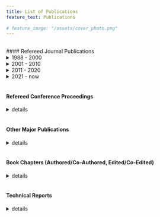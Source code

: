 ```yaml
---
title: List of Publications
feature_text: Publications
  
# feature_image: "/assets/cover_photo.png" 
---
```



<br>
#### Refereed Journal Publications

<details markdown=1>
<summary> 1988 - 2000 </summary>


  1. Bell, J. B., Dawson, C. and Shubin, G. R., “An unsplit, higher order Godunov method for scalar conservation laws in multiple dimensions,” Journal of Computational Physics, 74 (1): 1-24, January 1988.
  1. Dawson, C., Russell, T. F. and Wheeler, M. F., “Some Improved Error Estimates for the Modified Method of Characteristics,” SIAM Journal on Numerical Analysis, 26 (6): 1487-1512, 1989.
  1. Dawson, C., “Godunov-mixed methods for immiscible displacement,” International Journal for Numerical Methods in Fluids, 11: 835-847, 1990.
  1. Dawson, C., Du , Q., and Dupont, T. F., “A finite difference domain decomposition method for numerical solution of the heat equation,” Math. Comp., 57: 63-71, 1991.
  1. Dawson, C., “Godunov-mixed methods for advective flow problems in one space dimension,” SIAM Journal on Numerical Analysis, 28 (5): 1282-1309, 1991.
  1. Chiang, C. Y., Dawson, C., and Wheeler, M. F., “Modeling of in-situ biorestoration of organic compounds in groundwater,” Transport in Porous Media, 6 (5) 667-702, October 1991.
  1. Dawson, C., Dupont, T. F., “Explicit/implicit, conservative Galerkin domain decomposition procedures for parabolic equations,” Math. Comp., 58: 21-34, 1992.
  1. Chellum, S, Wiesner, M., and Dawson, C., “Slip at a uniformly porous boundary: Effect on fluid flow and mass transfer,” J. Eng. Math., 26: 481-492, 1992.
  1. Dawson, C., “Godunov-mixed methods for advection-diffusion equations in multidimensions,” SIAM Journal on Numerical Analysis, 30 (5): 1315-1332, 1993.
  1. Grundy, R. E., van Duijn, C. J., and Dawson, C., “Asymptotic profiles with finite mass in one- dimensional contaminant transport through porous media: the fast reaction case,” Quarterly Journal of Mechanics and Applied Math, 47 (1): 69-106, 1994.
  1. Wood, B., Dawson, C., Streile, G., and Szecsody, J., “Modeling contaminant transport and biodegradation in a layered porous media system,” Water Resources Research, 30: 1833-1845, 1994.
  1. Dawson, C. and Dupont, T. F., “Explicit/implicit, conservative domain decomposition procedures for parabolic problems based on block-centered finite differences,” SIAM Journal on Numerical Analysis, 31 (4): 1045-1061, 1994.
  1. Dawson, C., van Duijn, C. J. and Wheeler, M. F., “Characteristic-Galerkin methods for contaminant transport with nonequilibrium adsorption kinetics,” SIAM Journal on Numerical Analysis, 31 (4): 982- 999, 1994.
  1. Shaw, S., Warby, M. K., Whiteman, J. R., Dawson, C., and Wheeler, M. F., “Numerical techniques for the treatment of quasistatic viscoelastic stress problems in linear isotropic solids,” Computer Methods in Applied Mechanics and Engineering, 118 (3-4): 211-237, October 1994.
  1. Dawson, C., “High-resolution upwind-mixed finite element methods for advection-diffusion equations with variable time stepping,” Numerical Methods for Partial Differential Equations, 11: 525-538, 1995.
  1. Chellam, S., Wiesner, M. R., and Dawson, C., “Laminar flow in porous ducts,” Reviews in Chemical Engineering, 11: 52-99, 1995.
  1. Wood, B., Ginn, T., and Dawson, C., “Effects of microbial metabolic lag in contaminant transport and biodegradation modeling,” Water Resources Research, 31: 553-563, 1995.
  1. Chiang, C. Y., Raven, G., and Dawson, C., “The relationship between monitoring well and aquifer solute concentrations,” Ground Water, 33: 718-726, 1995.
  1. Dawson, C., van Duijn, C. J., and Grundy, R. E., “Large time asymptotics in contaminant transport in porous media,” SIAM Journal on Applied Mathematics, 56 (4): 965-993, 1996.
  20. Hamed, M., Bedient, P. B. and Dawson, C., “Probabilistic modeling of aquifer heterogeneity using reliability methods,” Advances in Water Resources, 19 (5): 277-295, October 1996.
  21. Arbogast, T., Bryant, S., Dawson, C., Saaf, F., Wang, C. and Wheeler, M. F., “Computational methods for multiphase flow and reactive transport problems arising in subsurface contaminant remediation,” Journal of Computational and Applied Mathematics, 74 (1-2): 19-32, November 1996.
  22. van Duijn C. J., Grundy, R. E., and Dawson, C., “Large time profiles in reactive solute transport,” Transport in Porous Media, 27: 57-84, 1997.
  23. Dawson, C. N., Klie, H., Wheeler, M. F., and Woodward, C. S., “A parallel, implicit, cell-centered method for two-phase flow with a preconditioned Newton-Krylov solver,” Computational Geosciences, Vol. 1, pp. 215-249, 1997.
  24. Arbogast, T., Dawson, C. N., Keenan, P. T., Wheeler, M. F. and Yotov, I., “Enhanced cell-centered finite differences for elliptic equations on general geometry,” SIAM Journal on Scientific Computing, 19 (2): 404-425, 1998.
  25. Dawson, C. N., Wheeler, M. F. and Woodward, C. S., “A two-grid finite difference scheme for nonlinear parabolic equations,” SIAM Journal on Numerical Analysis, 35 (2): 435-452, 1998.
  26. Chippada, S., Dawson, C. N., Martinez, M. L., and Wheeler, M. F., “Finite element approximations to the system of shallow water equations I: Continuous-time a priori error estimates,” SIAM Journal on Numerical Analysis, 35 (2): 692-711, 1998.
  27. Dawson, C. N., “Analysis of an upwind-mixed finite element method for nonlinear contaminant transport equations,” SIAM Journal on Numerical Analysis, 35 (5): 1709-1724, 1998.
  28. Chippada, S., Dawson, C. N., Martinez-Canales, M. L. and Wheeler, M. F., “Finite element approximations to the system of shallow water equations II: Discrete-time a priori error estimates,” SIAM Journal on Numerical Analysis, 36 (1): 226-250, 1998.
  29. Abate, J., Wang, P., Sepehrnoori, K., and Dawson, C., “Application of an automatic differentiation tool in the development of a compositional reservoir simulator,” Commun. Numer. Meth. Engrg., 15: 423- 434, 1999.
  30. Dawson, C. and Kirby, R., “Solution of parabolic equations by backward Euler-mixed finite element methods on a dynamically changing mesh,” SIAM Journal on Numerical Analysis, 37 (2): 423-442, 1999.
  31. Dawson, C. and Aizinger, V., “Upwind-mixed methods for transport equations,” Computational Geosciences, Vol. 3, pp. 93-110, 1999.
  32. Dawson, C., “Conservative, shock-capturing transport methods with nonconservative velocity approximations,” Computational Geosciences, Vol. 3, pp. 205-227, 2000.
  33. Holder, A.W., Bedient, P.B. and Dawson, C.N., “FLOTRAN, a three-dimensional ground water model, with comparisons to analytical solutions and other models,” Advances in Water Resources, 23 (5): 517-530, February 2000.
  34. Woodward, C.S. and Dawson, C.N., “Analysis of expanded mixed finite element methods for a nonlinear parabolic equation modeling flow into variably saturated porous media,” SIAM Journal on Numerical Analysis, 37 (3): 701-724, 2000.
  35. Dawson, C. and Martinez-Canales, M., “A characteristic-Galerkin approximation to a system of shallow water equations,” Numerische Mathematik, Vol. 86, pp. 239-256, 2000.
  36. Aizinger, V., Dawson, C., Cockburn, B. and Castillo, P., “Local discontinuous Galerkin methods for contaminant transport,” Advances in Water Resources, 24 (1): 73-87, October 2000.
  37. Bryant, S., Dawson, C. and van Duijn, C. J., “Dispersion-induced chromatographic waves,” Ind. Eng. Chem. Res., Vol. 39, pp. 2682-2691, 2000.
  38. Dawson, C. and Martinez-Canales, M., “Finite element approximations to the system of shallow water equations, Part III: On the treatment of boundary conditions,’’ SIAM Journal on Numerical Analysis, 38 (1): 149-159, 2000.

</details>

<details markdown=1>

<summary> 2001 - 2010 </summary>


  39. Dawson, C. and Kirby, R., “High resolution schemes for conservation laws with locally varying time steps,” SIAM Journal on Scientific Computing, 22, (6): 2256-2281, 2001.
  40. Dawson, C. and Proft, J., “A priori error estimates for interior penalty versions of the local discontinuous Galerkin method applied to transport equations,’’ Numerical Methods for Partial Differential Equations, 17: 545-561, 2001.
  41. Aizinger, V. and Dawson, C., “A discontinuous Galerkin method for two-dimensional flow and transport in shallow water,’’ Advances in Water Resources, 25 (1): 67-84, January 2002.
  42. Cockburn, B. and Dawson, C., “Approximation of the velocity by coupling discontinuous Galerkin and mixed finite element methods for flow problems,” Computational Geosciences, 6: 505-522, 2002.
  43. Mazzia, A., Bergamaschi, L., Dawson, C. and Putti, M., “Godunov mixed methods on triangular grids
  for advection dispersion equations,” Computational Geosciences, 6: 123-139, 2002.
  44. Dawson, C. and Proft, J., “Coupling of continuous and discontinuous Galerkin methods for transport problems,” Computer Methods in Applied Mechanics and Engineering, 191 (29-30): 3213-3231, May
  2002.
  45. Dawson, C. and Proft, J., “Discontinuous and coupled continuous/discontinuous Galerkin methods for
  the shallow water equations,” Computer Methods in Applied Mechanics and Engineering, 191 (41-42):
  4721-4746, September 2002.
  46. Dawson, C. and Proft J., “Discontinuous/continuous Galerkin methods for coupling the primitive and
  wave continuity equations of shallow water,” Computer Methods in Applied Mechanics and
  Engineering, 192 (47-48): 5123-5145, November 2003.
  47. Dawson, C., “The pk+1 – sk Discontinuous Galerkin Method for Elliptic Equations,” SIAM Journal on
  Numerical Analysis, 40 (6): 2151 – 2170, 2002.
  48. Dawson, C. and Proft, J., “Coupled discontinuous and continuous Galerkin finite element methods for
  the depth-integrated shallow water equations,” Computer Methods in Applied Mechanics and
  Engineering,193 (3-5): 289-318, January 2004.
  49. Dawson, C., Sun, S. and Wheeler, M. F., “Compatible Algorithms for Coupled Flow and Transport,”
  Computer Methods in Applied Mechanics and Engineering, 193 (23-26): 2565-2580, June 2004.
  50. Dawson, C. and Aizinger, V., “A Discontinuous Galerkin Method for Three-dimensional Shallow Water
  Equations,” Journal of Scientific Computing, 22 (1): 245-267, June 2005.
  51. Dawson, C., “Coupling Local Discontinuous and Continuous Galerkin Methods for Flow Problems,”
  Advances in Water Resources, 28 (7): 729-744, July 2005.
  52. Kubatko, E., Westerink, J.J. and Dawson, C., “An Unstructured Grid Morphodynamic Model with a
  Discontinuous Galerkin Method for Bed Evolution,” Ocean Modelling, 15 (1-2): 71-89, 2006.
  53. Dawson, C. and Baird, J., “The Representer Method for Data Assimilation in Single-phase Darcy Flow
  in Porous Media,” Computational Geosciences, 9: 247-271, 2005.
  54. Dawson, C.N., Editor, Special Issue on Discontinuous Galerkin Methods, Computer Methods in Applied
  Mechanics and Engineering, 195 (25-28), May 2006.
  55. Dawson, C., Westerink J.J., Feyen, J. and Pothina, D., “Continuous, Discontinuous and Coupled
  Discontinuous-Continuous Galerkin Finite Element Methods for the Shallow Water Equations,”
  International Journal for Numerical Methods in Fluids, 52 (1): 63-88, September 2006.
  56. Dawson, C., “Analysis of discontinuous finite element methods for ground water/surface water
  coupling,” SIAM Journal on Numerical Analysis, 44 (4): 1375-1404, 2006.
  57. Li, H., Farthing, M., Dawson, C. and Miller, C.T., “Local discontinuous Galerkin approximations to
  Richards' equation,” Advances in Water Resources, 30 (3): 555-575, March 2007.
  58. Kubatko, E.J., Westerink, J.J., and Dawson, C., “hp Discontinuous Galerkin methods for advection dominated problems in shallow water,” Computer Methods in Applied Mechanics and Engineering,
  196 (1-3): 437-451, December 2006.
  59. Baird, J. and Dawson, C., “A Posteriori Error Estimation of the Representer Method for Single-Phase
  Darcy Flow,” Computer Methods in Applied Mechanics and Engineering, 196 (9-12): 1623-1632,
  February 2007.
  60. Aizinger, V. and Dawson, C., “The Local Discontinuous Galerkin Method for Three Dimensional
  Shallow Water Flow,” Computer Methods in Applied Mechanics and Engineering, 196 (4-6): 734-746,
  January 2007.
  61. Kubatko, E. J., Westerink, J. J., and Dawson, C., “Semi discrete discontinuous Galerkin methods and
  stage-exceeding-order, strong-stability-preserving Runge-Kutta time discretizations,” Journal of
  Computational Physics, 222 (2): 832-848, March 2007.
  62. Westerink, J. J., Luettich, R. A., Feyen, J. C., Atkinson, J. H., Dawson, C. N., Roberts, H. J., Powell,
  M. D., Dunion, J. P., Kubatko, E. J., and Pourtaheri, H., “A Basin to Channel Scale Unstructured Grid Hurricane Storm Surge Model applied to Southern Louisiana,” Monthly Weather Review, 136: 833-
  864, 2008.
  63. Baird, J. and Dawson, C., “The representer method for two-phase flow in porous media,”
  Computational Geosciences, 11 (3): 235-248, September 2007.
  64. Iglesias, M. and Dawson, C., “The representer method for state and parameter estimation in single-
  phase Darcy flow,” Computer Methods in Applied Mechanics and Engineering, 196 (45-48): 4577-
  4596, September 2007.
  65. Dawson, C., “A continuous/discontinuous Galerkin framework for modeling coupled subsurface and
  surface water flow,” Computational Geosciences, 12 (4): 451-472, December 2008.
  66. Alonso, R. J., Santillana, M. and Dawson, C., “Analysis of the diffusive wave approximation of the
  Shallow Water equations,” European Journal of Applied Mathematics, 19: 575-606, 2008.
  67. Kees, C.E., Farthing, M.W. and Dawson, C.N., “Locally conservative, stabilized finite element methods
  for variably saturated flow,” Computer Methods in Applied Mechanics and Engineering, 197 (51-52):
  4610-4625, October 2008.
  68. Kubatko, E.J., Dawson, C. and Westerink, J.J., “Time step restrictions for Runge-Kutta discontinuous
  Galerkin methods on triangular grids,” Journal of Computational Physics, 227 (23): 9697-9710,
  December 2008.
  69. Kubatko, E.J., Bunya, S., Dawson, C. and Westerink J.J., “Dynamic p-adaptive Runge-Kutta
  discontinuous Galerkin methods for the shallow water equations, “ Computer Methods in Applied
  Mechanics and Engineering, 198: 1766-1774, 2009.
  70. Kubatko, E.J., Bunya, S., Dawson, C., Westerink, J.J. and Mirabito, C., “A performance comparison of
  continuous and discontinuous finite element shallow water models,” Journal of Scientific Computing,
  40: 315-339, 2009.
  71. Bunya, S., Kubatko, E.J., Westerink, J.J. and Dawson, C., “A wetting and drying treatment for the
  Runge-Kutta discontinuous Galerkin solution to the shallow water equations,” Computer Methods in
  Applied Mechanics and Engineering, 198: 1548-1562, 2009.
  72. Liu, R., Wheeler, M.F., Dawson, C.N. and Dean, R.H., “ Modeling of convection-dominated
  thermoporomechanics problems using incomplete interior penalty Galerkin method,” Computer
  Methods in Applied Mechanics and Engineering, 198: 919-919, 2009.
  73. Liu, R., Wheeler, M.F., and Dawson, C.N., “A three-dimensional nodal-based implementation of a
  family of discontinuous Galerkin methods for elasticity problems,” Computers and Structures, 87:
  141-150, 2009.
  74. Iglesias, M. and Dawson, C., “An iterative representer-based scheme for data inversion in reservoir
  modeling,” Inverse Problems, 25 (3): 1-34, January 2009.
  75. Liu, R., Wheeler, M.F., Dawson, C.N. and Dean, R.H., “On a coupled discontinuous/continuous
  Galerkin framework and an adaptive penalty scheme for poroelasticity problems,” Computer Methods
  in Applied Mechanics and Engineering, 198: 3499-3510, 2009.
  76. Santillana, M. and Dawson, C., “A numerical approach to study the properties of solutions of the
  diffusive wave approximation of the shallow water equations,” Computational Geosciences, 14 (1):
  31-53, January 2010.
  77. Bunya, S., Dietrich, J.C., Westerink, J.J., Ebersole, B.A., Smith, J.M., Atkinson, J.H., Jensen, R., Resio,
  D.T., Luettich, R.A., Dawson, C., Cardone, V.J., Cox, A.T., Powell, M.D., Westerink, H.J., Roberts, H.J., “A high resolution coupled riverine flow, tide, wind, wind wave and storm surge model for Southern Louisiana and Mississippi: Part I-model development and validation,” Monthly Weather Review, 138 (2): 345-377, 2010.
  78. Dietrich, J.C., Bunya, S., Westerink, J.J., Ebersole, B.A., Smith, J.M., Atkinson, J.H., Jensen, R., Resio, D.T., Luettich, R.A., Dawson, C., Cardone, V.J., Cox, A.T., Powell, M.D., Westerink, H.J. and Roberts, H.J., “A high-resolution coupled riverine flow, tide, wind, wind wave and storm surge model for Southern Louisiana and Mississippi: Part II-synoptic description and analysis of Hurricanes Katrina and Rita,” Monthly Weather Review, 138 (2): 378-404, 2010.
  79. Santillana, M. and Dawson, C., “A local discontinuous Galerkin method for a doubly nonlinear diffusion equation arising in shallow water modeling,” Computer Methods in Applied Mechanics and Engineering, 199 (23-24): 1424-1436, April 2010.
  80. Wirasaet, D., Tanaka, S., Kubatko, E.J., Westerink, J.J. and Dawson, C., “A performance comparison of nodal discontinuous Galerkin methods on triangles and quadrilaterals,” International Journal of Numerical Methods in Fluids, 64: 1336-1362, 2010.

</details>

<details markdown=1>

<summary> 2011 - 2020 </summary>


  81. Tanaka, S., Bunya, S., Westerink, J.J., Dawson, C. and Luettich, R.A., “Scalability of an unstructured grid continuous Galerkin based hurricane storm surge model,” Journal of Scientific Computing, 46: 329-358, 2011.
  82. Dietrich, J.C., Zijlema, M., Westerink, J.J., Holtuijsen, L.H., Dawson, C., Luettich, R.A., Jr., Jensen, R., Smith, J.M., Stelling, G.S. and Stone, G.W., “Modeling hurricane waves and storm surge using integrally-coupled, scalable computations,” Coastal Engineering, 58 (1): 45-65, January 2011.
  83. Mirabito, C., Dawson, C., Kubatko, E.J., Westerink, J.J. and Bunya, S., “Implementation of a discontinuous Galerkin morphological model on two-dimensional unstructured meshes,” Computer Methods in Applied Mechanics and Engineering, 200: 189-207, 2011.
  84. Liu, R., Wheeler, M.F., Dawson, C., and Dean, R., “A fast convergent rate preserving discontinuous Galerkin framework for rate-independent plasticity problems,” Computer Methods in Applied Mechanics and Engineering, 199: 3213-3226, 2010.
  85. Butler, T., Dawson, C. and Wildey, T., “A posteriori error analysis of stochastic differential equations using polynomial chaos expansions,” SIAM Journal on Scientific Computing, 33 (3): 1267-1291, 2011.
  86. Dietrich, J.C., Westerink, J.J., Kennedy, A.B., Smith, J.M., Jensen, R.E., Zijlema, M., Holthuijsen, L.H.,
  Dawson, C., Luettich, R.A., Jr., Powell, M.D., Cardone, V.J., Cox, A.T., Stone, G.W., Pourtaheri, H., Hope, M.E, Tanaka, S., Westerink., L.G., Westerink. H.J. and Cobell, Z., “Hurricane Gustav (2008) Waves and Storm Surge: Hindcast, Synoptic Analysis and Validation in Southern Louisiana,” Monthly Weather Review, 139: 2488-2522, 2011.
  87. Dawson, C., Kubatko, E.J., Westerink, J.J., Trahan, C., Mirabito, C., Michoski, C. and Panda, N., “Discontinuous Galerkin methods for modeling Hurricane storm surge,” Advances in Water Resources, 34 (9): 1165-1176, September 2011.
  88. Michoski, C., Mirabito, C., Dawson, C., Wirasaet, D., Kubatko, E.J. and Westerink, J.J., “Adaptive hierarchic transformations over dynamic p-enriched schemes applied to generalized DG systems,” Journal of Computational Physics, 230 (22): 8028-8056, September 2011.
  89. Michoski, C., Mirabito, C., Dawson, C., Wirasaet, D., Kubatko, E.J. and Westerink, J.J., “Dynamic p- enrichment schemes for multicomponent reactive flows,” Advances in Water Resources, 34 (12): 1666-1680, December 2011.
  90. Dietrich, J.C., Tanaka, S., Westerink, J.J., Dawson, C., Luettich, R.A., Jr., Zijlema, M., Holthuijsen, L.H., Smith, J.M., Westerink, L.G., and Westerink, H.J., “Performance of the unstructured-mesh, SWAN+ADCIRC model in computing hurricane waves and surge,” Journal of Scientific Computing, 52: 468-497, 2012.
  91. Dietrich, J.C., Trahan, C.J., Howard, M.T., Fleming, J.G., Weaver, R.J., Tanaka, S., Yu, L, Luettich, R.A., Jr., Dawson, C., Wells, G., Westerink, J.J., Lu, A., Vega, K., Kubach, A., Dresback, K.M., Kolar, R.L., Kaiser, C. and Twilley, R.R., “Surface trajectories of oil transport along the northern coastline of the Gulf of Mexico,” Continental Shelf Research, 41: 17-47, 2012.
  92. Mattis, S., Dawson, C., Kees, C.E. and Farthing, M.W., “Numerical modeling of drag for flow through vegetated domains and porous structures,” Advances in Water Resources, 39: 44-59, April 2012.
  93. Trahan, C.J. and Dawson, C., “Local time-stepping in Runge-Kutta discontinuous Galerkin finite element methods applied to the shallow water equations,” Computer Methods in Applied Mechanics and Engineering, 217-220: 139-152, April 2012.
  94. Butler, T., Altaf, M.U., Dawson, C., Hoteit, I., Luo, X. and Mayo T., “Data Assimilation within the Advanced Circulation (ADCIRC) modeling framework for hurricane storm surge forecasting,” Monthly Weather Review, 140: 2215-2231, 2012.
  95. Kennedy, A.B., Westerink, J.J., Smith, J.M., Hope, M.E., Hartman, M. Taflanidis, A.A., Tanaka, S., Westerink H., Cheung, K.F., Smith, T., Hamann, M., Minamide, M., Ota A. and Dawson, C., “Tropical cyclone inundation potential on the Hawaiian Islands of Oahu and Kauai,” Ocean Modelling, 52-53: 54-68, August 2012.
  96. Miller, C.T., Dawson, C.N., Farthing, M.W., Hou, T.Y., Huang, J., Kees, C.E., Kelley, C.T. and Langtangen, H.P., “Numerical simulation of water resources problems: Models, methods, and trends,” Advances in Water Resources, 51: 405-437, January 2013.
  97. Zhang, Y., Kennedy, A., Panda, N., Dawson, C.N. and Westerink, J.J., “Boussinesq-Green-Naghdi rotational water wave theory,” Coastal Engineering, 73: 13-27, March 2013.
  98. Aizinger, V., Proft, J, Dawson, C., Pothina, D. and Negusse, S., “A three-dimensional discontinuous Galerkin model applied to the baroclinic simulation of Corpus Christi Bay,” Ocean Dynamics, 63: 89- 113, 2013.
  99. Dietrich, J.C., Zijlema, M., Allier, P.-E., Holthuijsen, L.H., Booij, N., Meixner, J.D., Proft, J.K., Dawson, C.N., Bender, C.J., Naimaster, A., Smith, J.M., and Westerink, J.J., “Limiters for spectral propagation velocities in SWAN,” Ocean Modelling, 70: 85-102, October 2013.
  100. Povich, T.J., Dawson, C.N., Kees, C.E. and Farthing, M.W., “Finite element methods for variable density flow and solute transport,” Computational Geosciences, 17: 529-550, 2013.
  101. Altaf, M.U., Butler T., Luo, X., Dawson, C., Mayo, T. and Hoteit, I., “Improving short range ensemble Kalman storm surge forecasting using robust adaptive inflation,” Monthly Weather Review, 141: 2705-2720, 2013.
  102. Dawson, C. and Videman, J.H., “A streamline diffusion finite element method for the viscous shallow water equations,” Journal of Computational and Applied Mathematics, 251: 1-7, October 2013.
  103. Dawson, C., Trahan, C.J. Kubatko, E.J., Westerink, J.J., “A parallel local timestepping Runge-Kutta discontinuous Galerkin method with applications to coastal ocean modeling,” Computer Methods in Applied Mechanics and Engineering, 259: 154-165, June 2013.
  104. Hope, M.E., Westerink, J.J., Kennedy, A.B., Kerr, P.C., Dietrich, J.C., Dawson, C., Bender, C., Smith, J.M., Jensen, R.M., Zijlema, M., Holthuijsen, L.H., Luettich, R.A., Jr., Powell, M.D., Cardone, V.J., Cox, A.T., Pourtaheri, H., Roberts, H.J., Atkinson, J.H., Tanaka, S., Westerink, H.J. and Westerink, L.G., “Hindcast and validation of Hurricane Ike (2008) Waves, Forerunner, and Storm Surge,” Journal of Geophysical Research Oceans, 118: 4424-4460, 2013.
  105. Kerr, P., Martyr, R., Donahue, A., Hope, M., Westerink, J.J., Luettich, R., Kennedy A., Dietrich, J., and Dawson, C., “U.S. IOOS coastal and ocean modeling testbed: Evaluation of tide, wave, and hurricane surge response sensitivities to mesh resolution and friction in the Gulf of Mexico,” Journal of Geophysical Research Oceans,118: 4633-4661, 2013.
  106. Martyr, R., Dietrich, J.C., Westerink, J.J., Kerr, P.C., Dawson, C., Smith, J.M., Pourtaheri, H., Powell, N., van Ledden, M., Tanaka, S., Roberts, H.J., Westerink, H.J., and Westerink, L.G., “Simulating hurricane storm surge in the lower Mississippi River under varying flow conditions,” Journal of Hydraulic Engineering, 139: 492-501, 2013.
  107. Butler, T., Dawson, C. and Wildey, T., “Propagation of Uncertainties Using Improved Surrogate Models,” SIAM/ASA Journal on Uncertainty Quantification, 1 (1): 164-191, 2013.
  108. Michoski, C., Dawson, C., Mirabito, C., Kubatko, E.J., Wirasaet, D. and Westerink, J.J., “Fully coupled methods for multiphase morphodynamics,” Advances in Water Resources, 59: 95-110, September 2013.
  109. Meixner, J., Dietrich, J.C., Dawson, C., Zijlema, M. and Holthuijsen, L.H., “A discontinuous Galerkin coupled wave propagation/circulation model,” Journal of Scientific Computing, 59 (2): 334-370, May 2014.
  110. Mayo, T., Butler, T., Dawson C. and Hoteit, I., “Data assimilation within the Advanced Circulation (ADCIRC) modeling framework for the estimation of Manning’s Friction Coefficient,” Ocean Modelling, 76: 43-58, April 2014.
  111. Mandli, K.T. and Dawson, C., “Adaptive mesh refinement for storm surge,” Ocean Modelling,75: 36- 50, March 2014.
  112. Iglesias, M. and Dawson, C., “The regularizing Levenberg-Marquardt scheme for history matching of petroleum reservoirs,” Computational Geosciences, 17: 1033-1053, 2013.
  113. Wirasaet, D., Kubatko, E.J., Michoski, C., Tanaka, S., Westerink, J.J. and Dawson, C., “Discontinuous Galerkin methods with nodal and hybrid modal/nodal triangular, quadrilateral, and polygonal elements for nonlinear shallow water flow,” Computer Methods in Applied Mechanics and Engineering, 270: 113-149, March 2014.
  114. Zhang, Y., Kennedy, A.B., Panda, N., Dawson, C. and Westerink, J.J., “Generating-absorbing sponge layers for phase-resolving wave models,” Coastal Engineering, 84:1-9, February 2014.
  115. Altaf, M.U., Butler, T., Mayo, T., Luo, X., Dawson, C., Heemink, A. and Hoteit, I., “A comparison of ensemble Kalman filters for storm surge assimilation,” Monthly Weather Review, 142 (8): 2899-2914, August 2014.
  116. Butler, T., Estep, D., Tavener, S., Dawson, C. and Westerink, J.J., “A measure-theoretic computational method for inverse sensitivity problems III: Multiple quantities of interest,” SIAM/ASA Journal on Uncertainty Quantification, 2 (1): 174-202, 2014.
  117. Mirabito, C., Dawson, C. and Aizinger, V., “An a priori error estimate for the local discontinuous Galerkin method for shallow water and morphodynamic flow,” Numerical Methods for Partial Differential Equations, 31 (2): 397-421, March 2015.
  118. Restrepo, J.M., Venkataramani, S.C. and Dawson, C., “Nearshore sticky waters,” Ocean Modelling, 80: 49-58, August 2014.
  119. Sebastian, A., Proft, J., Dietrich, J.C., Du, W., Bedient, P.B. and Dawson, C., “Characterizing hurricane storm surge behavior in Galveston Bay using the SWAN+ADCIRC model,” Coastal Engineering, 88: 171-181, June 2014.
  120. Zhang, Y., Kennedy, A.B., Donahue, A.S., Westerink, J.J., Panda, N. and Dawson, C., “Rotational surf zone modeling for O (μ4) Boussinesq-Green-Naghdi systems,” Ocean Modelling, 79: 43-53, July 2014.
  121. Meixner, J., Dietrich, J.C., Dawson, C., Zijlema, M. and Holthuijsen, L.H., “A Discontinuous Galerkin Coupled Wave Propagation/Circulation Model,” Journal of Scientific Computing, 59 (2): 334-370, May 2014.
  122. Panda, N., Dawson, C., Zhang, Y., Kennedy, A.B., Westerink, J.J. and Donahue, A.S., “Discontinuous Galerkin methods for solving Boussinesq-Green-Naghdi equations in resolving non-linear and dispersive surface water waves,” Journal of Computational Physics, 273: 570-588, September 2014.
  123. Sraj, I, Mandli, K.T., Knio, O.M., Dawson, C.N. and Hoteit, I., “Uncertainty quantification and inference of Manning’s friction coefficients using DART buoy data during the Tōhoku tsunami,” Ocean Modelling, 83: 82-97, November 2014.
  124. Donahue, A., Zhang, Y., Kennedy, A.B., Westerink, J.J., Panda, N. and Dawson, C., “A Boussinesq- scaled, pressure-Poisson water wave model,” Ocean Modelling, 86: 36-57, February 2015. .
  125. Butler, T., Graham, L., Estep, D., Dawson, C. and Westerink, J.J., “Definition and solution of a stochastic inverse problem for the Manning’s n parameter field in hydrodynamic models,” Advances in Water Resources, 78: 60-79, April 2015.
  126. Neupane, P. and Dawson, C., “A discontinuous Galerkin method for modeling flow in networks of channels,” Advances in Water Resources, 79: 61-79, May 2015.
  127.Höllt, T., Altaf, M.U., Mandli, K.T., Hadwiger, M., Dawson, C.N., and Hoteit, I., “Visualizing uncertainties in a storm surge ensemble data assimilation and forecasting,” Natural Hazards, 77 (1): 317-336, May 2015.
  128. Mattis, S.A., Dawson, C.N., Kees, C.E. and Farthing, M.W., “An immersed structure approach for fluid-vegetation interaction,” Advances in Water Resources, 80: 1-16, June 2015.
  129. Burleson, D.W., Rifai, H.S., Proft, J.K., Dawson, C. and Bedient, P.B., “Vulnerability of an industrial corridor in Texas to storm surge,” Natural Hazards, 77 (2): 1183-1203, June 2015.
  130. Sund, N., Bolster, D., Mattis, S., and Dawson, C., “Pre-asymptotic Transport Upscaling in Inertial and Unsteady Flows Through Porous Media,” Transport in Porous Media, 109 (2): 411-432, September 2015.
  131. Mattis, S.A., Butler, T.D., Dawson, C.N., Estep, D. and Vesselinov, V.V., “Parameter estimation and prediction for groundwater contamination based on measure theory,” Water Resources Research, 51 (9):7608-7629, September 2015.
  132. Wiraset, D., Brus, S.R., Michoski, C.E., Kubatko, E.J., Westerink, J.J. and Dawson, C., “Artificial boundary layers in discontinuous Galerkin solutions to shallow water equations in channels,” Journal of Computational Physics, 299: 597-612, October 2015.
  133. Hinkelmann, R., Liang, Q., Aizinger, V. and Dawson, C., “Robust shallow water models,” Environmental Earth Sciences, 74 (11): 7273-7274, December 2015.
  134. Michoski, C., Dawson, C., Kubatko, E.J., Wirasaet, D., Brus, S. and Westerink, J.J., “A Comparison of Artificial Viscosity, Limiters, and Filters, for High Order Discontinuous Galerkin Solutions in Nonlinear Settings,” Journal of Scientific Computing, 66 (1): 406-434, January 2016.
  135. Sund, N., Bolster, D. and Dawson, C., "Upscaling transport of a reacting solute through a periodically converging-diverging channel at pre-asymptotic times," Journal of Contaminant Hydrology, 182: 1-15, November 2015.
  136. Torres, J., Bass, B., Irza, N., Fang, Z., Proft, J., Dawson, C., Kiani, M. and Bedient, P., “Characterizing the hydraulic interactions of hurricane storm surge and rainfall–runoff for the Houston–Galveston region,” Coastal Engineering, 106: 7-19, December 2015.
  137.Samii, A., Panda, N., Michoski, C. and Dawson, C., “A Hybridized Discontinuous Galerkin Method for the Nonlinear Korteweg–de Vries Equation,” Journal of Scientific Computing, 68 (1): 191-212, July 2016.
  138.Donahue, A.S., Kennedy, A.B., Westerink, J.J., Zhang, Y. and Dawson, C., “Simulation of wave phenomena in the nearshore through application of O(μ2) and O(μ4) pressure-Poisson Boussinesq type models,” Coastal Engineering, 114: 61-76, August 2016.
  139. Samii, A., Michoski, C. and Dawson, C., “A parallel and adaptive hybridized discontinuous Galerkin method for anisotropic nonhomogeneous diffusion,” Computer Methods in Applied Mechanics and Engineering, 304: 118-139, June 2016.
  140.Michoski, C., Alexanderian, A., Paillet, C., Kubatko, E.J. and Dawson, C., “Stability of Nonlinear Convection– Diffusion–Reaction Systems in Discontinuous Galerkin Methods,” Journal of Scientific Computing, 70, pp. 516-550,2017..
  141.Brus, S.R., Wirasaet, D., Westerink, J.J. and Dawson, C., “Performance and Scalability Improvements for Discontinuous Galerkin Solutions to Conservation Laws on Unstructured Grids,” Journal of Scientific Computing, 70, pp. 210-242, 2017..
  142.Ozgokmen, T., Chasignet, C., Dawson, C., Dukhovskoy, D., Jacobs, G., Ledwell, J., Garcia-Pineda, O., MadDonald, I., Morey, S., Olascoaga, M., Poje, A., Reed, M. and Skancke, J., “Over What Area Did the Oil and Gas Spread During the 2010 Deepwater Horizon Oil Spill?,” Oceanography, 29 (3): 96-107, September 2016.
  143.Graham, L., Butler, T., Walsh, S., Dawson, C. and Westerink, J.J., “A measure-theoretic algorithm for estimating bottom friction in a coastal inlet: Case study of Bay St. Louis during Hurricane Gustav (2008),” Monthly Weather Review, 145, pp. 929-954, 2017.
  144.Bass, B., Irza, J.N., Proft, J., Bedient, P. and Dawson, C., “Fidelity of the integrated kinetic energy factor as an indicator of storm surge impacts,” Natural Hazards, 85: 575-595, 2017.
  145.Presho, M., Mattis, S. and Dawson, C., “Uncertainty quantification of two-phase flow problems via measure theory and the generalized multiscale finite element method,” Computational Geosciences (2016). Doi:10.1007/s10596-016-9603-2.
  146.Torres, J.M., Bass, B., Irza, J.N., Proft, J., Sebastian, A., Dawson, C., and Bedient, P (2017), “Modeling the Hydrodynamic Performance of a Conceptual Storm Surge Barrier System for the Galveston Bay Region”, Journal of Waterway, Port, Coastal, and Ocean Engineering. DOI: 10.1061/(ASCE)WW.1943-5460.0000389.
  147. Dietrich, J.C., Muhammad, A., Curcic, M., Fathi, A., Dawson, C., Chen, S. and Luettich, R., “Sensitivity of Storm Surge Predictions to Atmospheric Forcing during Hurricane Isaac (2012)”, Journal of Waterway, Port, Coastal, and Ocean Engineering, 2018, 144(1):04017035.
  148. Panda, N., Butler, T., Estep D., Graham, L. and Dawson, C., “A stochastic inverse problem for multiscale models”, International Journal for Multiscale Computational Engineering, 15, pp. 265-283, 2017.
  149. Siripatana, A., Mayo, T., Sraj, I., Knio, O., Dawson, C., Le Maitre, O., and Hoteit, I., “Assessing an ensemble Kalman filter inference of Manning’s n coefficient of an idealized tidal inlet against a polynomial chaos-based MCMC”, Ocean Dynamics (2017) 67: 1067. https://doi.org/10.1007/s10236- 017-1074-z.
  150. Giraldi, L, Le Maître, O.P., Mandli, K.T., Dawson, C.N., Hoteit, I, and Knio, O.M., “Bayesian inference of earthquake parameters from buoy data using a polynomial chaos-based surrogate”, Computational Geosciences, 17, pp. 683-699, 2017.
  151. Rathje, E.M., Dawson, C., Padgett, J. E., Pinelli, J.P., Stanzione D., Adair A., Arduino, P., Brandenberg, S.J. Cockerill T., Dey C., Esteva, M., Haan, F., Hanlon, M., Kareem, A., Lowes, L., Mock S., and Mosqueda, G., “DesignSafe: New Cyberinfrastructure for Natural Hazards Engineering”,
  Natural Hazards Review, 18, 2017.
  152. Bass, B., Torres, J.M., Irza, J.N., Proft, J., Sebastian, A., Dawson, C. and Bedient P., “Surge
  dynamics across a complex bay coastline, Galveston Bay, TX,” Coastal Engineering 138, pp. 165-183,
  2018.
  153. Jain, P.K., Mandli, K., Hoteit, I., Knio, O. and Dawson, C., “Dynamically adaptive data-driven
  simulation of extreme hydrological flows,” Ocean Modelling 122, pp. 85-103, 2018.
  154. Samii, A. and Dawson, C., “An explicit hybridized discontinuous Galerkin method for Serre-Green- Naghdi wave model,” Computer Methods in Applied Mechanics and Engineering, 330, pp. 447-470,
  2018.
  155. Mattis, S.A., Kees, C.E., Wei, Maya V., Dimakopoulos, A., and Dawson, C., “A computational model
  for wave attenuation by flexible vegetation,” Journal of Waterway, Port, Coastal, and Ocean
  Engineering, to appear.
  156. He, J., Mattis, S., Butler, T. and Dawson, C., “Data driven uncertainty quantification for flow and
  transport modeling using support vector machines,” Computational Geosciences, to appear.
  157. Trahan, C.J., Savant, G., Berger, R.C., Farthing, M., McAlpin, T.O., Pettey, L., Choudhary, G.K., and Dawson, C., “Formulation and application of the adaptive hydraulics three-dimensional shallow water
  and transport models,” Journal of Computational Physics 374, pp. 47-90, 2018.
  158. Siripatana, A, Mayo, T., Knio, O., Dawson, C., Le Maitre, O., and Hoteit, I., “Ensemble Kalman filter
  inference of spatially-varying Manning’s n coefficients in the coastal ocean,” Journal of Hydrology
  562, pp. 664-684, 2018.
  159. Rupp, A., Knabner, P., and Dawson, C., “A local discontinuous Galerkin scheme for Darcy flow with
  internal jumps,” Computational Geociences 22, pp. 1149-1159, 2018.
  160. Sraj, I., Mandli, K.T., Knio, O., Dawson, C. and Hoteit, I., “Quantifying uncertainties in fault slip
  distribution during the Tohoku tsunami using polynomial chaos,” Ocean Dynamics 67, pp. 1535-1551, 2017.

</details>

<details markdown=1>

<summary> 2021 - now </summary>


</details>

<br>


#### Refereed Conference Proceedings

<details markdown=1>

<summary> details </summary>


1. Dawson, C., Dupont, T. F., and Wheeler, M. F., “The rate of convergence of the modified method of characteristics for linear advection equations in one dimension,” Mathematics for Large-Scale Computation, J. Diaz, ed., Marcel-Dekker, New York, pp. 115-126, 1989.
2. Chippada, S., Dawson, C. N., Martinez, M. L., and Wheeler, M. F., “A Godunov-type finite volume method for the system of shallow water equations,” Computer Methods in Applied Mechanics and Engineering, Proceedings of the 1997 Symposium on Advances in Computational Mechanics, 151 (1- 2): 105-129, January 1998.
3. Chippada, S., Dawson, C. N., Martinez, M. L., and Wheeler, M. F., “A projection method for constructing a mass conservative velocity field,” Computer Methods in Applied Mechanics and Engineering, Proceedings of the 1997 Symposium on Advances in Computational Mechanics, 157 (1- 2): 1-10, April 1998.
4. Dawson, C., Aizinger, V. and Cockburn, B., “The local discontinuous Galerkin method for contaminant transport problems,” Discontinuous Galerkin Methods, Theory, Computation and Applications, Lecture Notes in Computational Science and Engineering, B. Cockburn, G.E. Karniadakis and C.-W. Shu, eds., Springer, Berlin, pp. 309-314, 2000.
5. Dawson, C. and Aizinger, V., “The local discontinuous Galerkin method for advection-diffusion equations arising in groundwater and surface water applications,” Resource Recovery, Confinement and Remediation of Environmental Hazards, Institute for Mathematics and its Applications Volume, J. Chadam, A. Cunningham, R. E. Ewing, P. Ortoleva, and M. F. Wheeler, eds., Springer-Verlag, pp. 231-246, 2002.
6. Dawson, C., “Discontinuous, Continuous and Coupled Finite Element Methods for Shallow Water Flows,” CMWR XV, Proceedings, Vol. II. (C. Miller, ed.), John Wiley, pp. 1681-1690, 2004.
7. Aizinger, V., and Dawson, C., “A Discontinuous Galerkin Method for Three-Dimensional Shallow Water Flows with Free Surface,” CMWR XV, Proceedings, Vol. II. (C. Miller, ed.), John Wiley, pp. 1691-1702, 2004.
8. Dawson, C., Westerink, J., Kubatko, E., Proft, J., and Mirabito, C., “Parallel Finite Element Models for Hurricane Storm Surges,” Proceedings of the Teragrid 2008 Conference, Las Vegas, NV, June 9-13, 2008.
9. Kees, C.E., Farthing, M.W., Mattis, S. and Dawson, C., “Homogenization and upscaling of flow through vegetation,” XVIII International Conference on Water Resources, CMWR2010, J. Carrera (ed.), CIMNE, Barcelona, 2010.
10. DuChene,M.,Spagnuolo,A.M.,Kubatko,E.,Westerink,J.J.andDawson,C.,“Aframeworkforrunningthe ADCIRC discontinuous Galerkin storm surge model on a GPU,” International Conference on Computational Science, ICCS 2011, Procedia Computer Science.


</details>

<br>

#### Other Major Publications

<details markdown=1>

<summary> details </summary>



1. Dawson, C., Wheeler, M. F., and Borden, R. C., “Numerical Simulation of Microbial Biodegradation of Hydrocarbons in Groundwater,” Proceedings of 6th International Symposium on Finite Element Methods in Flow Problems,” Antibes, France, pp. 353-358, 1986.
2. Dawson, C., Wheeler, M. F., Nguyen, T. M., and Poole, S. W., “Simulation of Hydrocarbon in Groundwater,” Cray Channels, Vol. 8, No. 3, pp. 14-19, 1986.
3. Wheeler, M. F., Dawson, C., Bedient, P. B., Chiang, C. Y., Borden, R. C., and Rifai, H. S., “Numerical Simulation of Microbial Biodegradation of Hydrocarbons in Groundwater,” Proceedings, Conference on Solving Groundwater Problems with Models,” National Water Wells Association, Denver, CO., pp. 92- 108, 1987.
4. Dawson, C., Wheeler, M. F., Nguyen, T. M., and Poole, S. W., “Simulation of Subsurface Contaminant Transport with Biodegradation Kinetics,” Proceedings 3rd International Symposium on Science and Engineering on Cray Supercomputers, Mendota Heights, MN, pp. 75-86, 1987.
5. Dawson, C., Wheeler, M. F., and Bedient, P. B., “Numerical Modeling of Subsurface Contaminant Transport with Biodegradation Kinetics,” Proceedings of the National Water Wells Meeting, National Water Wells Association, Houston, TX, pp. 329-344, 1987.
6. Dawson, C., Wheeler, M. F., and Kinton, W. A., “Time-Splitting for Advection-Dominated Parabolic Problems in One Space Variable,” Communications in Applied Numerical Methods, 4, pp. 413-423, 1988.
7. Dawson, C., Wheeler, M. F. “Characteristic Methods for Modeling Nonlinear Adsorption in Contaminant Transport,” Computational Methods in Water Resources VIII, Computational Mechanics Publications, Southampton, UK, pp. 305-314, 1990.
8. Dawson, C., Du, Q., “A Domain Decomposition Procedure for Parabolic Equations Based on Galerkin Finite Elements,” Proceedings of the IVth International Symposium on Domain Decomposition Methods for Partial Differential Equations, Society for Industrial and Applied Mathematics, Philadelphia, PA, pp. 255-263, 1991.
9. Dawson, C., “The performance of an explicit/implicit, domain decomposition procedure on an Intel Hypercube,” Proceedings, Vth International Symposium on Domain Decomposition Methods for Partial Differential Equations, D. Keyes, et al, eds., Society for Industrial and Applied Mathematics, Philadelphia, pp. 386-393, 1992.
10. Dawson, C., and Wood, B. D., “Effects of Lag and Maximum Growth in Contaminant Transport and Biodegradation Modeling,” in Proceedings, 9th International Conference on Computational Methods in Water Resources, T. F. Russell, et al, eds., Computational Mechanics Publications, Elsevier, New York, pp. 317-324, 1992.
11. Dawson, C., Wheeler, M. F., “Time-Splitting Methods for Advection-Diffusion-Reaction Equations Arising in Contaminant Transport,” Proceedings, ICIAM '91, R. O'Malley, ed., Society for Industrial and Applied Mathematics, Philadelphia, pp. 71-82, 1992.
12. Dawson, C., and Dupont, T. R., “Non-iterative Domain Decomposition Procedures for Second-Order Hyperbolic Equations,” Domain Decomposition Methods in Science and Engineering, A. Quarteroni, J. Periaux, Y. Kuznetsov, O. Widlunds, eds., American Mathematical Society, Providence, R.I., pp. 45- 52, 1994.
13. Dawson, C., “Modeling of nonlinear adsorption in contaminant transport,” Computational Methods in Water Resources X, eds. A. Peters, G. Wittum, B. Herrling, U. Meissner, C. A. Brebbia, W. G. Gray, and G. F. Pinder, Kluwer, Dordrecht, pp. 233-240, 1994.
14. Arbogast, T., Dawson, C., and Keenan, P., “Efficient mixed methods for groundwater on triangular or tetrahedral meshes,” Computational Methods in Water Resources X, eds. A. Peters, G. Wittum, B. Herrling, U. Meissner, C. A. Brebbia, W. G. Gray, and G. F. Pinder, Kluwer, Dordrecht, pp. 3-10, 1994.
15. Arbogast, T., Dawson, C., and Wheeler, M. F., “A parallel multiphase numerical model for subsurface contaminant transport with biodegradation kinetics,” Computational Methods in Water Resources X, eds. A. Peters, G. Wittum, B. Herrling, U. Meissner, C. A. Brebbia, W. G. Gray, and G. F. Pinder, Kluwer, Dordrecht, pp. 1499-1506, 1994.
16. Arbogast, T., Dawson, C., and Wheeler, M. F., “A parallel algorithm for two phase multicomponent contaminant transport,” Applications of Mathematics, 40, No. 3, pp. 163-174, 1995.
17. Chippada, S., Dawson, C., Martinez, M., and Wheeler, M. F., “Numerical simulation of the shallow water equations,” Proceedings of the Fluids Engineering Division Conference, 1996, Vol. 238 No. 3, American Society of Mechanical Engineers, NY, pp. 409-414, 1996.
18. Chippada, S., Dawson, C., Martinez, M., and Wheeler, M. F., “Parallel computing for finite element models of surface water flow,” Computational Methods in Water Resources XI, Vol. 2., A. A. Aldama et al., eds., Computational Mechanics Publications, Southampton, U.K., pp. 63-70, 1996.
19. Wang, P., Yotov, I., Wheeler, M., Arbogast, T., Dawson, C., Parashar, M. and Sepehrnoori, K., “A new generation EOS compositional reservoir simulator: Part I-formulation and discretization,” SPE 37979, Proceedings of SPE Reservoir Simulation Symposium, June 8-11, 1997, Dallas, TX, pp. 55-64, 1997.
20. Wheeler, M. F. and Dawson, C., “Multiphase flow and transport in porous media,” High Performance Computing, Proceedings of the 1997 Simulation Multiconference, April 6-10, 1997, Atlanta, GA, Society for Computer Simulation International , pp. 58-66.
21. Arbogast, T., Dawson, C., Keenan, P., Wheeler, M. F., and Yotov, I., “The application of mixed methods to subsurface simulation,” Modelling and Computation in Environmental Sciences, R. Helmig, W. Jaeger, W. Kinzelbach, P., Knabner, G. Wittum (eds.), Notes on Numerical Fluid Mechanics Vol. 59, Verlag Vieweg, Braunschweig, pp. 1-13, 1997.
22. Dawson, C., Martinez, M., Chippada, S., and Edwards, H.C., “Parallel numerical methods for surface water flow,” Mission Earth: Modeling and Simulation for a Sustainable Global System, Proceedings of the 1997 Western Multi-Conference, pp. 66-75, 1997.
23. Dawson, C., Bryant, S., and Kirby, R., “Dynamically adaptive upwind finite volume methods for contaminant transport,” Computational Methods in Water Resources XII, Volume 2, V. N. Burganos, G.P. Karatzas, A.C. Payatakes, C.A. Brebbia, W.G. Gray and G. F. Pinder, eds., Computational Mechanics Publications, Southampton, UK, pp. 641-648, 1998.
24. Dawson, C. N., and Chippada, S., “Numerical modeling of shallow water flows with wetting and drying boundaries by a finite volume method,” Proceedings of the 1998 Conference on Mission Earth: Modeling and Simulation of the Earth System, A. Sydow and J. Y. Yu, eds., Society for Computer Simulation International, San Diego, CA, pp. 9-14, 1998.
25. Dawson, C., Riviere, B. and Wheeler, M.F., “Discontinuous Galerkin methods for flow and reactive transport,” Proceedings of the Department of Defense Users Group Meeting, Albuquerque, N.M., June 5-8 2000 (available on CD-ROM).
26. Wheeler, M.F., Peszynska, M. and Dawson, C., “Multiphysics coupling for environmental problems,” Proceedings of the Department of Defense Users Group Meeting, Albuquerque, N.M., June 5-8 2000 (available on CD-ROM).
27. Dawson, C., Parr, V.J., and Wheeler, M.F., “Issues in parallel computation of flow and transport in surface waters,” Proceedings of the International Conference on Parallel and Distributed Processing Techniques and Applications, Vol. 1, H.R. Arabnia, ed., Las Vegas, NV, June 26-29, 2000, CSREA Press, pp. 21-27.
28. Dawson, C. and Proft, J., “Coupling of continuous and discontinuous Galerkin methods for transport problems arising in environmental quality modeling,” Proceedings of the Department of Defense Users Group Meeting, Biloxi, MS, June 19-21, 2001.
29. Dawson, C. and Aizinger, V., “Discontinuous Galerkin methods for shallow water flow and transport,” to appear in Proceedings, Computational Methods in Water Resources XII, Delft University of Technology, June 23-28, 2002.
30. Dawson, C., Wheeler, M.F. and Pothina D., “Coupling of continuous and discontinuous Galerkin methods for shallow water flow,” in Proceedings, Department of Defense High Performance Computing Users Group Meeting, Austin, TX, June 11-14, 2003.
31. Dawson, C. and Aizinger, V., “Shallow water modeling using discontinuous and coupled finite element methods,” Proceedings of the 2nd MIT Conference on Computational Fluid and Solid Mechanics, Boston, June 17-20, 2003.
32. Guillot, M. J., Blain, C. A., and Dawson, C. N., “Implementation of a discontinuous Galerkin discretization of the conservation of mass equation in QUODDY,” Naval Research Laboratory NFL/FR/7322-03-10,050, Stennis Space Center, MS, 39529-5004, 2003.
33. Usadi, A., and Dawson, C., “50 Years of ADI Methods: Celebrating the Contributions of Jim Douglas, Don Peaceman and Henry Rachford,” SIAM News, Vol. 39, No. 2, March 2006.

</details>

<br>


#### Book Chapters (Authored/Co-Authored, Edited/Co-Edited)

<details markdown=1>

<summary> details </summary>

1. Dawson, C., and Wheeler, M. F., “An Operator-Splitting Method for Advection-Diffusion-Reaction Problems,” MAFELAP VI, J. A. Whiteman, ed., Academic Press, pp. 463-482, 1988.
2. Dawson, C., “Simulation of Nonlinear Contaminant Transport in Groundwater by a Higher Order Godunov-Mixed Finite Element Method,” in Applications of Supercomputers in Engineering II, C. A. Brebbia, D. Howard, and A. Peters, eds., Computational Mechanics Publications, Southampton, UK, pp. 419-433, 1991.
3. Dawson, C., and Wheeler, M. F., “Two-Grid Method for Mixed Finite Element Approximations of Nonlinear Parabolic Equations,” Contemporary Mathematics, 180, American Mathematical Society, pp. 191-203, 1994.
4. Dawson, C., “Contaminant transport with nonlinear, non equilibrium adsorption kinetics,” Finite Element Modeling of Environmental Problems, G. F. Carey, ed., Wiley, New York, pp. 265-274, 1995.
5. Wheeler, M. F., Arbogast, T., Bryant, S., Dawson, C., Saaf, F. and Wang, C., “New computational approaches for chemically reactive transport in porous media,” Next Generation Environmental Models and Computational Methods, edited by G. Delic and M.F. Wheeler, Society for Industrial and Applied Mathematics, Philadelphia, pp. 217-226, 1997.
6. Wheeler, M. F., Dawson, C. N., and Celentano, C., “Multicomponent, multiphase flow and transport in porous media,” MAFELAP Highlights 1996, J. A. Whiteman, ed., John Wiley & Sons, Chichester, pp. 223-234, 1997.
7. Cockburn, B. and Dawson, C., “Some extensions of the local discontinuous Galerkin method for convection-diffusion equations in multidimensions,” The Mathematics of Finite Elements and Applications X, J. R. Whiteman, ed., Elsevier, Amsterdam, pp. 225-238, 2000.
8. Wheeler, M. F., Lee, W., Dawson, C. N., Arnold, D. C., Kurc, T., and Parashar, M., “Parallel computing in environment and energy,” Sourcebook of Parallel Computing, J. Dongarra, I. Foster, G. Fox, W. Gropp, K. Kennedy, L. Torczon, and A. White eds. Morgan Kaufman Pubs., Boston. Chapter 6, pp. 145-166, 2003.
9. Dawson, C. and Proft J., “Predicting Storm Surge,” Lessons from Hurricane Ike, Philip B. Bedient, editor, Chapter 5, pp. 50-65, Texas A&M University Press, College Station, TX, 2012.
10. Dietrich, J.C., Dawson, C.N., Proft, J.M., Howard, M.T., Wells, G., Fleming, J.G., Luettich Jr., R.A., Westerink, J.J., Cobell, Z., Vitse, M., Lander, H., Blanton, B.O., Szpilka, C.M., Atkinson, J.H., “Real- Time Forecasting and Visualization of Hurricane Waves and Storm Surge using SWAN+ADCIRC and FigureGen,” Computational Challenges in the Geosciences, C. Dawson and M. Gerritsen, eds., The IMA Volumes in Mathematics and Its Applications, Vol 156, Springer, 2013.
11. Computational Challenges in the Geosciences, C. Dawson and M. Gerritsen, eds., The IMA Volumes in Mathematics and Its Applications, Vol 156, Springer, 2013.
12. Dawson, C., “A local timestepping Runge-Kutta discontinuous Galerkin method for hurricane storm surge modeling,” in Recent Developments in Discontinuous Galerkin Finite Element Methods for Partial Differential Equations, X. Feng, O. Karakashian and Y. Xing, eds., IMA Volumes in Mathematics and its Applications, Vol 157, Springer, pp. 133-148, 2013.


</details>

<br>

#### Technical Reports

<details markdown=1>

<summary> details </summary>

1. Chippada, S., Dawson, C. N., Martinez, M. and Wheeler, M. F., “ A Godunov-type finite volume method for the system of shallow water equations,” TICAM Report 96-57, submitted to CMAME.
2. Chippada, S., Dawson, C. N., Martinez, M. and Wheeler, M. F., “Finite element approximations to the system of shallow water equations, part II: Discrete time a priori error estimates,” TICAM Report 96- 34, submitted to SIAM Journal on Numerical Analysis.
3. Chippada, S., Dawson, C. N., Martinez, M. L., and Wheeler, M. F., “Projection method for constructing a mass conservative velocity field,” TICAM Report 97-09, submitted to CMAME.
4. Woodward, C. and Dawson, C. N., “ Analysis of expanded mixed finite element methods for a nonlinear parabolic equations modeling flow into variable saturated porous media,” Lawrence Livermore National Laboratory Technical Report UCRL-JC-125567, October 1996, submitted to SIAM Journal on Numerical Analysis.
5. Dawson, C., and Martinez-Canales, M., “Finite element approximations to the system of shallow water equations, part III: On the treatment of boundary conditions”, TICAM Report 98-15, July 1998.
6. Dawson, C., and Kirby, R., “Solution of parabolic equations by backward Euler-mixed finite element methods on a dynamically changing mesh,” TICAM Report 98-17, August 1998.
7. Chippada, S., Dawson, C., Parr, V. J., Wheeler, M. F., Cerco, M. F., Bunch, B., and Noel, M., “PCE- QUAL-ICM: A parallel water quality model based on CE-QUAL-ICM,” CEWES MSRC Technical Report 98-10, Waterways Experiment Station, Vicksburg, MS, 1998.
8. Wheeler, M. F., Dawson, C., Chippada, S., Martinez, M., and Parr, V. J., “Progress report: parallelization of ADCIRC3D,” CEWES MSRC Technical Report 98-11, Waterways Experiment Station, Vicksburg, MS, 1998.
9. Dawson, C., and Aizinger, V., “Upwind-mixed methods for transport equations,” TICAM Report 98-18, August, 1998.
10. Dawson, C. and Martinez-Canales, M.,”A characteristic-Galerkin approximation to a system of shallow water equations,” TICAM Report 99-14, April 1999.
11. Dawson, C., and Kirby, R., “Solution of parabolic equations by backward Euler-mixed finite element methods on a dynamically changing mesh,” TICAM Report 98-17, August 1998.
12. Chippada, S., Dawson, C., Parr, V. J., Wheeler, M. F., Cerco, M. F., Bunch, B., and Noel, M., “PCE- QUAL-ICM: A parallel water quality model based on CE-QUAL-ICM,” CEWES MSRC Technical Report 98-10, Waterways Experiment Station, Vicksburg, MS, 1998.
13. Wheeler, M. F., Dawson, C., Chippada, S., Martinez, M., and Parr, V. J., “Progress report: parallelization of ADCIRC3D,” CEWES MSRC Technical Report 98-11, Waterways Experiment Station, Vicksburg, MS, 1998.
14. Dawson, C., and Aizinger, V., “Upwind-mixed methods for transport equations,” TICAM Report 98-18, August 1998.
15. Aizinger, V., Dawson, C., Cockburn, B., and Castillo, P., “The Local Discontinuous Galerkin Method for Contaminant Transport,” TICAM Report 99-39, November 1999.
16. Bryant, S., Dawson, C., and van Duijn, C.J., “Dispersion-Induced Chromatographic Waves,” TICAM Report 99-40, November 1999.
17. Dawson, C., Parr, V.J., and Wheeler, M.F., “Issues in Parallel Computation of Flow and Transport in Surface Waters,” TICAM Report 00-13, May 2000.
18. Dawson, C., and Kirby, R., “High Resolution Schemes for Conservation Laws with Locally Varying Time Steps,” TICAM Report 00-14, May 2000.
19. Dawson, C. and Proft, J., “A Priori Error Estimates for Interior Penalty Versions of the Local Discontinuous Galerkin Method Applied to Transport Equations,” TICAM Report 00-16, June 2000.


</details>